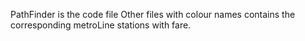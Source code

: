 PathFinder is the code file
Other files with colour names contains the corresponding metroLine stations with fare.

